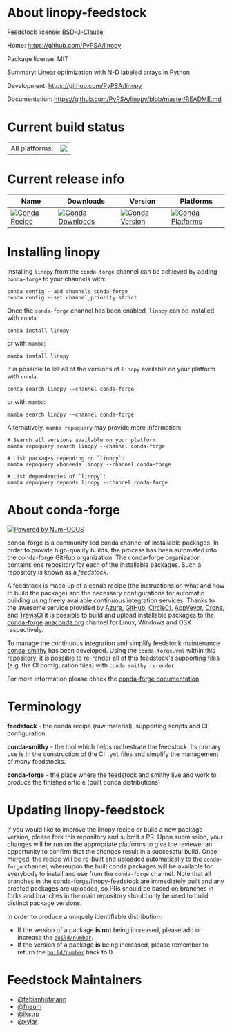About linopy-feedstock
======================

Feedstock license: [BSD-3-Clause](https://github.com/conda-forge/linopy-feedstock/blob/main/LICENSE.txt)

Home: https://github.com/PyPSA/linopy

Package license: MIT

Summary: Linear optimization with N-D labeled arrays in Python

Development: https://github.com/PyPSA/linopy

Documentation: https://github.com/PyPSA/linopy/blob/master/README.md

Current build status
====================

<table><tr><td>All platforms:</td>
    <td>
      <a href="https://dev.azure.com/conda-forge/feedstock-builds/_build/latest?definitionId=17923&branchName=main">
        <img src="https://dev.azure.com/conda-forge/feedstock-builds/_apis/build/status/linopy-feedstock?branchName=main">
      </a>
    </td>
  </tr>
</table>


Current release info
====================

| Name | Downloads | Version | Platforms |
| --- | --- | --- | --- |
| [![Conda Recipe](https://img.shields.io/badge/recipe-linopy-green.svg)](https://anaconda.org/conda-forge/linopy) | [![Conda Downloads](https://img.shields.io/conda/dn/conda-forge/linopy.svg)](https://anaconda.org/conda-forge/linopy) | [![Conda Version](https://img.shields.io/conda/vn/conda-forge/linopy.svg)](https://anaconda.org/conda-forge/linopy) | [![Conda Platforms](https://img.shields.io/conda/pn/conda-forge/linopy.svg)](https://anaconda.org/conda-forge/linopy) |

Installing linopy
=================

Installing `linopy` from the `conda-forge` channel can be achieved by adding `conda-forge` to your channels with:

```
conda config --add channels conda-forge
conda config --set channel_priority strict
```

Once the `conda-forge` channel has been enabled, `linopy` can be installed with `conda`:

```
conda install linopy
```

or with `mamba`:

```
mamba install linopy
```

It is possible to list all of the versions of `linopy` available on your platform with `conda`:

```
conda search linopy --channel conda-forge
```

or with `mamba`:

```
mamba search linopy --channel conda-forge
```

Alternatively, `mamba repoquery` may provide more information:

```
# Search all versions available on your platform:
mamba repoquery search linopy --channel conda-forge

# List packages depending on `linopy`:
mamba repoquery whoneeds linopy --channel conda-forge

# List dependencies of `linopy`:
mamba repoquery depends linopy --channel conda-forge
```


About conda-forge
=================

[![Powered by
NumFOCUS](https://img.shields.io/badge/powered%20by-NumFOCUS-orange.svg?style=flat&colorA=E1523D&colorB=007D8A)](https://numfocus.org)

conda-forge is a community-led conda channel of installable packages.
In order to provide high-quality builds, the process has been automated into the
conda-forge GitHub organization. The conda-forge organization contains one repository
for each of the installable packages. Such a repository is known as a *feedstock*.

A feedstock is made up of a conda recipe (the instructions on what and how to build
the package) and the necessary configurations for automatic building using freely
available continuous integration services. Thanks to the awesome service provided by
[Azure](https://azure.microsoft.com/en-us/services/devops/), [GitHub](https://github.com/),
[CircleCI](https://circleci.com/), [AppVeyor](https://www.appveyor.com/),
[Drone](https://cloud.drone.io/welcome), and [TravisCI](https://travis-ci.com/)
it is possible to build and upload installable packages to the
[conda-forge](https://anaconda.org/conda-forge) [anaconda.org](https://anaconda.org/)
channel for Linux, Windows and OSX respectively.

To manage the continuous integration and simplify feedstock maintenance
[conda-smithy](https://github.com/conda-forge/conda-smithy) has been developed.
Using the ``conda-forge.yml`` within this repository, it is possible to re-render all of
this feedstock's supporting files (e.g. the CI configuration files) with ``conda smithy rerender``.

For more information please check the [conda-forge documentation](https://conda-forge.org/docs/).

Terminology
===========

**feedstock** - the conda recipe (raw material), supporting scripts and CI configuration.

**conda-smithy** - the tool which helps orchestrate the feedstock.
                   Its primary use is in the construction of the CI ``.yml`` files
                   and simplify the management of *many* feedstocks.

**conda-forge** - the place where the feedstock and smithy live and work to
                  produce the finished article (built conda distributions)


Updating linopy-feedstock
=========================

If you would like to improve the linopy recipe or build a new
package version, please fork this repository and submit a PR. Upon submission,
your changes will be run on the appropriate platforms to give the reviewer an
opportunity to confirm that the changes result in a successful build. Once
merged, the recipe will be re-built and uploaded automatically to the
`conda-forge` channel, whereupon the built conda packages will be available for
everybody to install and use from the `conda-forge` channel.
Note that all branches in the conda-forge/linopy-feedstock are
immediately built and any created packages are uploaded, so PRs should be based
on branches in forks and branches in the main repository should only be used to
build distinct package versions.

In order to produce a uniquely identifiable distribution:
 * If the version of a package **is not** being increased, please add or increase
   the [``build/number``](https://docs.conda.io/projects/conda-build/en/latest/resources/define-metadata.html#build-number-and-string).
 * If the version of a package **is** being increased, please remember to return
   the [``build/number``](https://docs.conda.io/projects/conda-build/en/latest/resources/define-metadata.html#build-number-and-string)
   back to 0.

Feedstock Maintainers
=====================

* [@fabianhofmann](https://github.com/fabianhofmann/)
* [@fneum](https://github.com/fneum/)
* [@lkstrp](https://github.com/lkstrp/)
* [@xylar](https://github.com/xylar/)


<!-- dummy commit to enable rerendering -->

